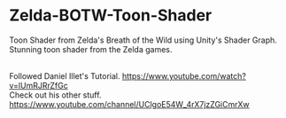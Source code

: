 # Zelda-BOTW-Toon-Shader
Toon Shader from Zelda's Breath of the Wild using Unity's Shader Graph.<br />
Stunning toon shader from the Zelda games.<br /><br />

Followed Daniel Illet's Tutorial.
https://www.youtube.com/watch?v=lUmRJRrZfGc<br />
Check out his other stuff.
https://www.youtube.com/channel/UClgoE54W_4rX7jzZGiCmrXw<br /><br />
